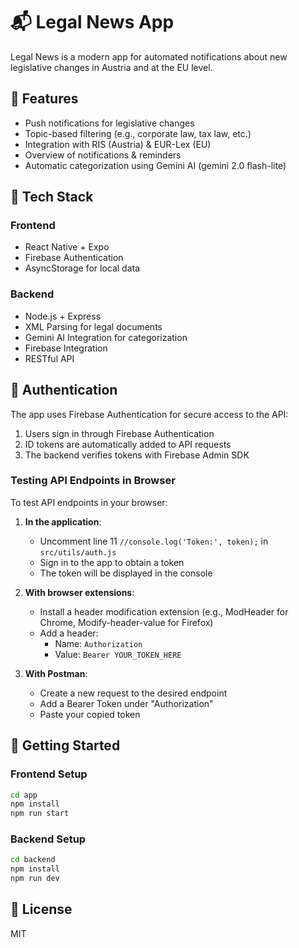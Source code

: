 # 📬 Legal News App

Legal News is a modern app for automated notifications about new legislative changes in Austria and at the EU level.

## 📱 Features

- Push notifications for legislative changes
- Topic-based filtering (e.g., corporate law, tax law, etc.)
- Integration with RIS (Austria) & EUR-Lex (EU)
- Overview of notifications & reminders
- Automatic categorization using Gemini AI (gemini 2.0 flash-lite)

## 🧱 Tech Stack

### Frontend
- React Native + Expo
- Firebase Authentication
- AsyncStorage for local data

### Backend
- Node.js + Express
- XML Parsing for legal documents
- Gemini AI Integration for categorization
- Firebase Integration
- RESTful API

## 🔐 Authentication

The app uses Firebase Authentication for secure access to the API:

1. Users sign in through Firebase Authentication
2. ID tokens are automatically added to API requests
3. The backend verifies tokens with Firebase Admin SDK

### Testing API Endpoints in Browser

To test API endpoints in your browser:

1. **In the application**:
   - Uncomment line 11 `//console.log('Token:', token);` in `src/utils/auth.js`
   - Sign in to the app to obtain a token
   - The token will be displayed in the console

2. **With browser extensions**:
   - Install a header modification extension (e.g., ModHeader for Chrome, Modify-header-value for Firefox)
   - Add a header:
     - Name: `Authorization`
     - Value: `Bearer YOUR_TOKEN_HERE`

3. **With Postman**:
   - Create a new request to the desired endpoint
   - Add a Bearer Token under "Authorization"
   - Paste your copied token

## 🚀 Getting Started

### Frontend Setup
```bash
cd app
npm install
npm run start
```

### Backend Setup
```bash
cd backend
npm install
npm run dev
```

## 📜 License

MIT
